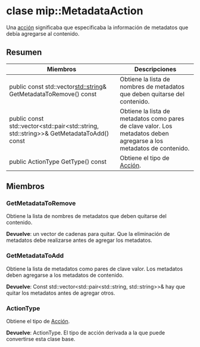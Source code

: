 # <a name="class-mipmetadataaction"></a>clase mip::MetadataAction 
Una [acción](class_mip_action.md) significaba que especificaba la información de metadatos que debía agregarse al contenido.
  
## <a name="summary"></a>Resumen
 Miembros                        | Descripciones                                
--------------------------------|---------------------------------------------
public const std::vector<std::string>& GetMetadataToRemove() const  |  Obtiene la lista de nombres de metadatos que deben quitarse del contenido.
public const std::vector<std::pair<std::string, std::string>>& GetMetadataToAdd() const  |  Obtiene la lista de metadatos como pares de clave valor. Los metadatos deben agregarse a los metadatos de contenido.
 public ActionType GetType() const  |  Obtiene el tipo de [Acción](class_mip_action.md).
  
## <a name="members"></a>Miembros
  
### <a name="getmetadatatoremove"></a>GetMetadataToRemove
Obtiene la lista de nombres de metadatos que deben quitarse del contenido.

  
**Devuelve**: un vector de cadenas para quitar. Que la eliminación de metadatos debe realizarse antes de agregar los metadatos.
  
### <a name="getmetadatatoadd"></a>GetMetadataToAdd
Obtiene la lista de metadatos como pares de clave valor. Los metadatos deben agregarse a los metadatos de contenido.

  
**Devuelve**: Const std::vector<std::pair<std::string, std::string>>& hay que quitar los metadatos antes de agregar otros.
  
### <a name="actiontype"></a>ActionType
Obtiene el tipo de [Acción](class_mip_action.md).

  
**Devuelve**: ActionType. El tipo de acción derivada a la que puede convertirse esta clase base.